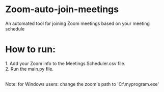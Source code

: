 # Zoom-auto-join-meetings
An automated tool for joining Zoom meetings based on your meeting schedule 

<h1>How to run:</h1>
1. Add your Zoom info to the Meetings Scheduler.csv file.  
<br>2. Run the main.py file.

<br>Note: for Windows users: change the zoom's path to 'C:\\myprogram.exe'
